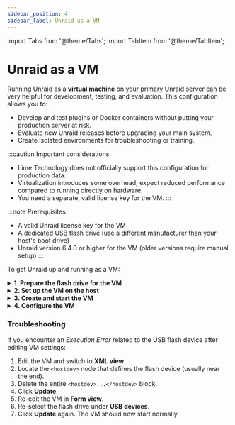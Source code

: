 ```yaml
---
sidebar_position: 4
sidebar_label: Unraid as a VM
---
```


import Tabs from '@theme/Tabs';
import TabItem from '@theme/TabItem';

# Unraid as a VM

Running Unraid as a **virtual machine** on your primary Unraid server can be very helpful for development, testing, and evaluation. This configuration allows you to:

- Develop and test plugins or Docker containers without putting your production server at risk.
- Evaluate new Unraid releases before upgrading your main system.
- Create isolated environments for troubleshooting or training.

:::caution Important considerations

- Lime Technology does not officially support this configuration for production data.
- Virtualization introduces some overhead; expect reduced performance compared to running directly on hardware.
- You need a separate, valid license key for the VM.
:::

:::note Prerequisites

- A valid Unraid license key for the VM
- A dedicated USB flash drive (use a different manufacturer than your host's boot drive)
- Unraid version 6.4.0 or higher for the VM (older versions require manual setup)
:::

To get Unraid up and running as a VM:

<details>
<summary><strong>1. Prepare the flash drive for the VM</strong></summary>

Getting your flash drive ready is crucial for a seamless and dependable VM boot process. Here's how to set up your VM environment with a unique and properly configured boot device.

1. Use the [Unraid USB Creator](https://unraid.net/download) tool on your desktop to prepare the flash drive:
   - Select **Allow EFI boot**.
   - Set a unique server name (like `TowerVM` if your host is `Tower`).
   - Write the image to the flash drive.

2. Modify configuration files:
   - Rename the flash drive label from `UNRAID` to a unique name (e.g., `UNRAID-VM`).
   - Edit the `syslinux/syslinux.cfg` file on the flash drive:
     ```
     label Unraid OS
       menu default
       kernel /bzimage
       append unraidlabel=UNRAID-VM initrd=/bzroot
     ```
   - Make this change in all boot modes (GUI/Safe Mode) within the file.
   - Copy the updated `syslinux.cfg` file to `EFI/boot/syslinux.cfg`

3. Create a file named `startup.nsh` in the root of the flash drive with this content:
   ```
   \EFI\boot\bootx64.efi
   ```

4. Note the manufacturer of the flash drive (you'll need this for VM setup later).

</details>

<details>
<summary><strong>2. Set up the VM on the host</strong></summary>

Configuring the Unraid VM requires some specific settings to ensure proper operation.

To create the VM template:

1. On the host Unraid server, go to **Settings > VM Manager** and ensure that VMs are enabled.
2. Navigate to the **VMs** tab and click **Add VM**.
3. Select the **Slackware** template, as it's the closest match to Unraid.
4. (Optional) If available, replace the Slackware icon with the Unraid icon.
5. Name the VM (e.g., `UNRAID-VM`).
6. (Optional) Add a description, such as *"Unraid test environment - vX.XX.X."*
7. Assign resources:
   - CPUs: 2-4 cores
   - RAM: 4-8 GB (set Initial and Max to the same value)
8. Set **Machine type** to **Q35 (latest)**.
9. Set **BIOS** to **OVMF** and **USB controller** to **3.0 (QEMU XHCI)**.
10. Configure virtual disks:
    - Add vDisks for cache/data using **RAW** format and **SATA** bus.
    - Size disks differently for easy identification (e.g., parity > data > cache).
11. Leave graphics, sound, and network at their default settings.
12. Under **USB devices**, select the flash drive by **manufacturer**, not label.

:::important
The VM's flash drive must be from a different manufacturer than the host's boot drive. If they match, the VM drive won't be visible.
:::

</details>

<details>
<summary><strong>3. Create and start the VM</strong></summary>

To launch the VM after configuration:

1. Uncheck **Start VM after creation** if you want manual control.
2. Click **Create**.
3. On the **VMs** tab, click the Unraid VM icon and select **Start with console (VNC)**.
4. Watch the boot process in the VNC console and note the VM's IP address displayed before login.

</details>

<details>
<summary><strong>4. Configure the VM</strong></summary>

Once the VM is running, set it up like a physical Unraid server:

1. Access the VM's **WebGUI** at `http://[VM-IP]`.
2. Go to **Settings > Identification**:
   - Set a unique **Server name** (e.g., `Unraid-VM`).
   - Add a description like "Development instance."
3. (Optional) Go to **Settings > Display settings** and choose a different color theme to distinguish it from the host.
4. Go to **Settings > SMB settings > Workgroup settings** and set **Local master** to *No* to avoid conflicts.
5. For UPS passthrough (if the host has UPS):
   - Go to **Settings > UPS** on the VM.
   - Set **UPS cable** to *Ether*.
   - Set **UPS type** to *net*.
   - Enter the host's IP in **Device**.
   - Configure **Runtime** to shut down the VM before the host.
6. Start the array with your configured devices.
7. Install **Community Applications** for plugin/Docker testing.
8. Update the VM via **Tools > Update OS**, just like a physical server.

</details>

### Troubleshooting

If you encounter an *Execution Error* related to the USB flash device after editing VM settings:

1. Edit the VM and switch to **XML view**.
2. Locate the `<hostdev>` node that defines the flash device (usually near the end).
3. Delete the entire `<hostdev>...</hostdev>` block.
4. Click **Update**.
5. Re-edit the VM in **Form view**.
6. Re-select the flash drive under **USB devices**.
7. Click **Update** again. The VM should now start normally.
